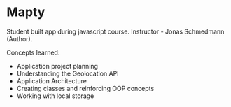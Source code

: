 # Mapty
Student built app during javascript course. Instructor - Jonas Schmedmann (Author). 

Concepts learned: 
  - Application project planning
  - Understanding the Geolocation API
  - Application Architecture
  - Creating classes and reinforcing OOP concepts
  - Working with local storage
